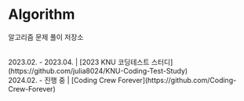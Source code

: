 # Algorithm
알고리즘 문제 풀이 저장소

<br/>
2023.02. - 2023.04. | [2023 KNU 코딩테스트 스터디](https://github.com/julia8024/KNU-Coding-Test-Study) <br/>
2024.02. - 진행 중 | [Coding Crew Forever](https://github.com/Coding-Crew-Forever)
